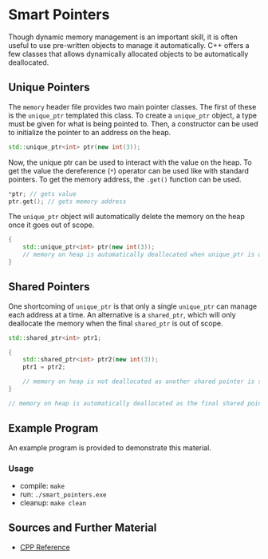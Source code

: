 # Smart Pointers

Though dynamic memory management is an important skill, it is often useful to use pre-written objects to manage it automatically. C++ offers a few classes that allows dynamically allocated objects to be automatically deallocated.

## Unique Pointers

The `memory` header file provides two main pointer classes. The first of these is the `unique_ptr` templated this class. To create a `unique_ptr` object, a type must be given for what is being pointed to. Then, a constructor can be used to initialize the pointer to an address on the heap.

```C++
std::unique_ptr<int> ptr(new int(3));
```

Now, the unique ptr can be used to interact with the value on the heap. To get the value the dereference (`*`) operator can be used like with standard pointers. To get the memory address, the `.get()` function can be used.

```C++
*ptr; // gets value
ptr.get(); // gets memory address
```

The `unique_ptr` object will automatically delete the memory on the heap once it goes out of scope.

```C++
{
    std::unique_ptr<int> ptr(new int(3));
    // memory on heap is automatically deallocated when unique_ptr is out of scope
}
```

## Shared Pointers

One shortcoming of `unique_ptr` is that only a single `unique_ptr` can manage each address at a time. An alternative is a `shared_ptr`, which will only deallocate the memory when the final `shared_ptr` is out of scope.

```C++
std::shared_ptr<int> ptr1;

{
    std::shared_ptr<int> ptr2(new int(3));
    ptr1 = ptr2;

    // memory on heap is not deallocated as another shared pointer is still in scope
}

// memory on heap is automatically deallocated as the final shared pointer is out of scope
```

## Example Program

An example program is provided to demonstrate this material.

### Usage
- compile: `make`
- run: `./smart_pointers.exe`
- cleanup: `make clean`

## Sources and Further Material

- [CPP Reference](https://en.cppreference.com/w/cpp/header/memory)

